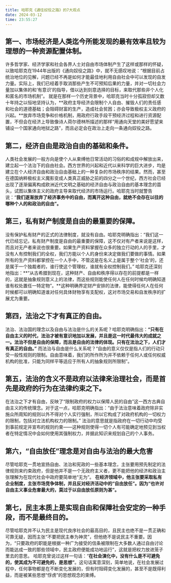 ```yaml
---
title: 哈耶克《通往奴役之路》的7大观点
date: 2024-03-12 
time: 23:55:27
---
```




## 第一、市场经济是人类迄今所能发现的最有效率且较为理想的一种资源配置体制。

许多哲学家、经济学家和社会各界人士对自由市场体制产生了这样或那样的怀疑，以致哈耶克在1944年出版的《通向奴役之路》中，就不无感叹地说：“根据目前占统治地位的见解，问题已经不再是如何才能最佳地利用自由社会中可以发现的自发力量。实际上，我们已经着手取消那些产生不可预知后果的力量，并对一切社会力量加以集体的和‘有意识’的指导，借以达到刻意选择的目标，来取代那些非个人化和匿名的市场机制”。
就是在那样一个历史背景中，哈耶克当时十分孤寂但却又数十年持之以恒地坚持认为，**政府主导经济会限制个人自由、摧毁人们的责任感和社会的道德基础；会阻碍财富的生产，造成社会贫困；亦会导致极权主义政府的兴起。**放弃市场竞争和价格机制，用政府行政手段干预经济过程和进行资源配置，不但会在经济上导致像诗人荷尔德林所描述的那样“用通向天堂的美好愿望来铺设一个国家通向地狱之路”，而且必定会在政治上走向一条通向奴役之路。

## 第二，经济自由是政治自由的基础和条件。

人类社会发展的一般方向是使个人从束缚他日常活动的习俗的和成规中解放出来，建立起一个法治下的自由社会。西方世界的兴起和近代以来科学的巨大进步，均是建立在个人经济自由和政治自由基础上的一种复杂的市场秩序的结果。然而，甚至在德国纳粹极权主义魔影变成人类真正威胁之前的四分之一个世纪，西方社会已经出现了逐渐偏离构成欧洲近代文明之基础的经济自由与政治自由的基本理念的苗头，试图以集体主义的政府主导来取代经济的市场运行。哈耶克当时就警告说：“**我们逐渐放弃了经济事务中的自由，而离开这种自由，就绝不会存在以往的哪种个人的和政治的自由”。**



## 第三，私有财产制度是自由的最重要的保障。
没有保护私有财产的正式的法律制度，就没有自由。哈耶克明确指出：“我们这一代已经忘记，私有财产制度是自由的最重要的保障，这不仅对有产者来说是这样，而且对无产者来说也很重要。如果生产资料掌握在众多的独立行动的人的手里，才没有人有控制我们的全权，我们方能以个人的身份来决定做我们要做的事情。如果所有的生产资料都掌控在一个人手中，不管这是在名义上是属于整个‘社会’的，还是属于一个独裁者的，谁行使这个管理权，谁就有全权控制我们。”
哈耶克还深刻地指出：**“从古希腊到现在，这种财产、自由和秩序得以存在的前提都是一样的，这就是抽象规则意义上的法律，而这些规则能使任何人在任何时候均明确知道谁有权处置任一特定物”。**这种明确界定财产安排的法律，能使得任何人在任何时候都可以明确知道谁对任何具体财物享有支配权，这对市场交易和自发秩序的扩展尤为重要。



## 第四，法治之下才有真正的自由。
法治、法治国的理念以及自由与法治是什么的关系呢？哈耶克明确指出：**“只有在自由主义的时代，法治才被有意识地加以发展，并且是这一时代最伟大的成就之一。法治不但是自由的保障，而且是自由的法律的体现。只有在法治之下，人们才有真正的自由。”**
而法治与自由是什么关系呢？“自由的意义仅仅是指人们的行动只受一般性规则的限制。自由意味着，我们的所作所为并不依赖于任何人或任何权威机构的批准，只能为同样平等适应于所有人的抽象规则所限制”。

## 第五，法治的含义不是政府以法律来治理社会，而是首先是政府的行为在法律约束之下。
在法治之下才有自由，反映了“限制政府的权力以保障人民的自由”这一西方古典自由主义的传统理念。对于这一点，哈耶克明确指出：“由于法治意味着政府除非实施众所周知的规则以外不得对个人实行强制，所以它构成了对政府机构的一切权力的限制，包括对立法机构权力的限制。”
法治的意思就是指政府在一切行动中均受到事前规定并宣布的规则约束——这种规则使得一切个人有可能确定地预见到当权者在特定情况中会如何使用其强制权力，并据此知识来规划自己的个人事务。

## 第六，“自由放任”理念是对自由与法治的最大危害

尽管哈耶克一贯地宣扬自由、法治和宪政的一些基本理念，主张要用预先制定的法律规则来约束政府，但是他并不是一个无政府主义者，更不能把他的经济和政治主张理解为在现代社会中政府要简单地“无为”。
**在经济领域中，他主张要采取私有企业制度，主张市场竞争体制，并且反对经济活动中的“自由放任”。因为“也许对自由主义事业危害最大的，莫过于以自由放任原则为甚”。**

## 第七，民主本质上是实现自由和保障社会安定的一种手段，而不是最终目的。

尽管哈耶克并不认为民主是现代良序社会的最高目的，且民主也绝不是一贯正确和可靠无疑，因而主张“不要把民主奉为神灵”，但他绝不是说民主不重要。因为，“只要政府的职能是根据一种广为接受的信条被限制在大多数人通过自由讨论而能达成一致的那些领域中，民主政府便能成功地运行”，这就是把权力放进笼子里去的意思。
哈耶克曾说过这样一句话：“**在社会演化中，没有什么是不可避免的，使其成为不可避免的，是思想”**。这句话寓意深刻，简单地说，在社会发展过程中，任何事物都是在不断变化发展的，但有时阻碍变化发展的，甚至不是既得利益，而是被某些思想“俘虏”的思想观念的束缚。

